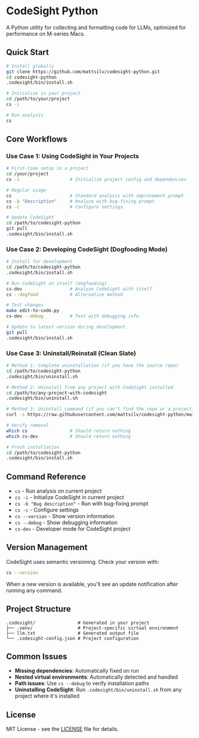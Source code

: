 # CodeSight Python

A Python utility for collecting and formatting code for LLMs, optimized for performance on M-series Macs.

## Quick Start

```bash
# Install globally
git clone https://github.com/mattsilv/codesight-python.git
cd codesight-python
.codesight/bin/install.sh

# Initialize in your project
cd /path/to/your/project
cs -i

# Run analysis
cs
```

## Core Workflows

### Use Case 1: Using CodeSight in Your Projects

```bash
# First-time setup in a project
cd /your/project
cs -i                   # Initialize project config and dependencies

# Regular usage
cs                      # Standard analysis with improvement prompt
cs -b "Description"     # Analyze with bug-fixing prompt
cs -c                   # Configure settings

# Update CodeSight
cd /path/to/codesight-python
git pull
.codesight/bin/install.sh
```

### Use Case 2: Developing CodeSight (Dogfooding Mode)

```bash
# Install for development
cd /path/to/codesight-python
.codesight/bin/install.sh

# Run CodeSight on itself (dogfooding)
cs-dev                  # Analyze CodeSight with itself
cs --dogfood            # Alternative method

# Test changes
make edit-to-code.py
cs-dev --debug          # Test with debugging info

# Update to latest version during development
git pull
.codesight/bin/install.sh
```

### Use Case 3: Uninstall/Reinstall (Clean Slate)

```bash
# Method 1: Complete uninstallation (if you have the source repo)
cd /path/to/codesight-python
.codesight/bin/uninstall.sh

# Method 2: Uninstall from any project with CodeSight installed
cd /path/to/any-project-with-codesight
.codesight/bin/uninstall.sh

# Method 3: Uninstall command (if you can't find the repo or a project)
curl -s https://raw.githubusercontent.com/mattsilv/codesight-python/main/.codesight/bin/uninstall.sh | bash

# Verify removal
which cs                # Should return nothing
which cs-dev            # Should return nothing

# Fresh installation
cd /path/to/codesight-python
.codesight/bin/install.sh
```

## Command Reference

- `cs` - Run analysis on current project
- `cs -i` - Initialize CodeSight in current project
- `cs -b "Bug description"` - Run with bug-fixing prompt
- `cs -c` - Configure settings
- `cs --version` - Show version information
- `cs --debug` - Show debugging information
- `cs-dev` - Developer mode for CodeSight project

## Version Management

CodeSight uses semantic versioning. Check your version with:

```bash
cs --version
```

When a new version is available, you'll see an update notification after running any command.

## Project Structure

```
.codesight/                # Generated in your project
├── .venv/                 # Project-specific virtual environment
├── llm.txt                # Generated output file
└── .codesight-config.json # Project configuration
```

## Common Issues

- **Missing dependencies**: Automatically fixed on run
- **Nested virtual environments**: Automatically detected and handled
- **Path issues**: Use `cs --debug` to verify installation paths
- **Uninstalling CodeSight**: Run `.codesight/bin/uninstall.sh` from any project where it's installed

## License

MIT License - see the [LICENSE](../LICENSE) file for details.
